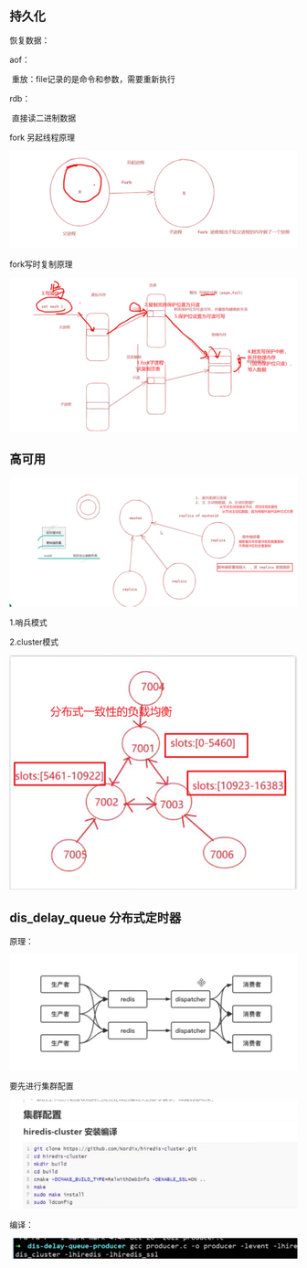 ## 持久化

恢复数据：

aof：

​	重放：file记录的是命令和参数，需要重新执行

rdb：

​	直接读二进制数据

fork 另起线程原理

![image-20241013104853162]($%7Bimages%7D/image-20241013104853162.png)



fork写时复制原理

![image-20241013105627733]($%7Bimages%7D/image-20241013105627733.png)



## 高可用

![image-20241013114250515]($%7Bimages%7D/image-20241013114250515.png)

1.哨兵模式

2.cluster模式

![image-20241013120811007]($%7Bimages%7D/image-20241013120811007.png)



## dis_delay_queue 分布式定时器

原理：

![image-20241013121604330]($%7Bimages%7D/image-20241013121604330.png)



要先进行集群配置

![image-20241013121238798]($%7Bimages%7D/image-20241013121238798.png)

编译：

![image-20241013121450472]($%7Bimages%7D/image-20241013121450472.png)

